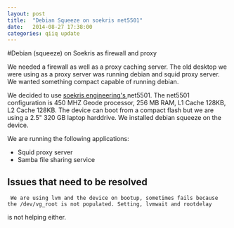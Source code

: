 ```yaml
---
layout: post
title:  "Debian Squeeze on soekris net5501"
date:   2014-08-27 17:38:00
categories: qiiq update
---
```


#Debian (squeeze) on Soekris as firewall and proxy

We needed a firewall as well as a proxy caching server. The old desktop we were using as a proxy server was running debian and
squid proxy server. We wanted something compact capable of running debian.  

We decided to use <a href="http://soekris.com" target="_tab"> soekris engineering's </a>  net5501. The net5501 configuration is 450 MHZ Geode processor, 256 MB RAM, L1 Cache 128KB, 
L2 Cache 128KB. The device can boot from a compact flash but we are using a 2.5" 320 GB laptop harddrive. We installed debian squeeze
on the device. 

We are running the following applications:
<ul>
	<li> Squid proxy server </li>
	<li> Samba file sharing service</li>
</ul>
	
## Issues that need to be resolved
     We are using lvm and the device on bootup, sometimes fails because the /dev/vg_root is not populated. Setting, lvmwait and rootdelay
is not helping either. 
